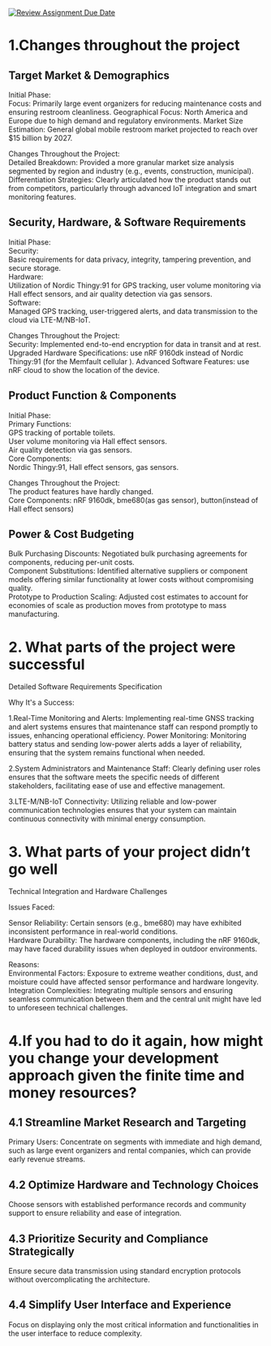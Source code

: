 [![Review Assignment Due Date](https://classroom.github.com/assets/deadline-readme-button-22041afd0340ce965d47ae6ef1cefeee28c7c493a6346c4f15d667ab976d596c.svg)](https://classroom.github.com/a/KSk4F6vj)
# 1.Changes throughout the project

## Target Market & Demographics
Initial Phase:  
Focus: Primarily large event organizers for reducing maintenance costs and ensuring restroom cleanliness.
Geographical Focus: North America and Europe due to high demand and regulatory environments.
Market Size Estimation: General global mobile restroom market projected to reach over $15 billion by 2027.  

Changes Throughout the Project:  
Detailed Breakdown: Provided a more granular market size analysis segmented by region and industry (e.g., events, construction, municipal).  
Differentiation Strategies: Clearly articulated how the product stands out from competitors, particularly through advanced IoT integration and smart monitoring features.  

## Security, Hardware, & Software Requirements
Initial Phase:  
Security:  
Basic requirements for data privacy, integrity, tampering prevention, and secure storage.  
Hardware:  
Utilization of Nordic Thingy:91 for GPS tracking, user volume monitoring via Hall effect sensors, and air quality detection via gas sensors.  
Software:  
Managed GPS tracking, user-triggered alerts, and data transmission to the cloud via LTE-M/NB-IoT.  

Changes Throughout the Project:  
Security: Implemented end-to-end encryption for data in transit and at rest.  
Upgraded Hardware Specifications: use nRF 9160dk instead of Nordic Thingy:91 (for the Memfault cellular ).
Advanced Software Features: use nRF cloud to show the location of the device.

## Product Function & Components
Initial Phase:  
Primary Functions:  
GPS tracking of portable toilets.  
User volume monitoring via Hall effect sensors.  
Air quality detection via gas sensors.  
Core Components:  
Nordic Thingy:91, Hall effect sensors, gas sensors.  

Changes Throughout the Project:  
The product features have hardly changed.  
Core Components: nRF 9160dk, bme680(as gas sensor), button(instead of Hall effect sensors)  

## Power & Cost Budgeting
Bulk Purchasing Discounts: Negotiated bulk purchasing agreements for components, reducing per-unit costs.  
Component Substitutions: Identified alternative suppliers or component models offering similar functionality at lower costs without compromising quality.  
Prototype to Production Scaling: Adjusted cost estimates to account for economies of scale as production moves from prototype to mass manufacturing.  

# 2. What parts of the project were successful
Detailed Software Requirements Specification  

Why It's a Success:  

1.Real-Time Monitoring and Alerts: Implementing real-time GNSS tracking and alert systems ensures that maintenance staff can respond promptly to issues, enhancing operational efficiency.
Power Monitoring: Monitoring battery status and sending low-power alerts adds a layer of reliability, ensuring that the system remains functional when needed.

2.System Administrators and Maintenance Staff: Clearly defining user roles ensures that the software meets the specific needs of different stakeholders, facilitating ease of use and effective management.  

3.LTE-M/NB-IoT Connectivity: Utilizing reliable and low-power communication technologies ensures that your system can maintain continuous connectivity with minimal energy consumption.  

# 3. What parts of your project didn’t go well
Technical Integration and Hardware Challenges  

Issues Faced:  

Sensor Reliability: Certain sensors (e.g., bme680) may have exhibited inconsistent performance in real-world conditions.  
Hardware Durability: The hardware components, including the nRF 9160dk, may have faced durability issues when deployed in outdoor environments.  

Reasons:  
Environmental Factors: Exposure to extreme weather conditions, dust, and moisture could have affected sensor performance and hardware longevity.  
Integration Complexities: Integrating multiple sensors and ensuring seamless communication between them and the central unit might have led to unforeseen technical challenges.  

# 4.If you had to do it again, how might you change your development approach given the finite time and money resources?

## 4.1 Streamline Market Research and Targeting
Primary Users: Concentrate on segments with immediate and high demand, such as large event organizers and rental companies, which can provide early revenue streams.

## 4.2 Optimize Hardware and Technology Choices
Choose sensors with established performance records and community support to ensure reliability and ease of integration.

## 4.3 Prioritize Security and Compliance Strategically
Ensure secure data transmission using standard encryption protocols without overcomplicating the architecture.

## 4.4 Simplify User Interface and Experience
Focus on displaying only the most critical information and functionalities in the user interface to reduce complexity.

